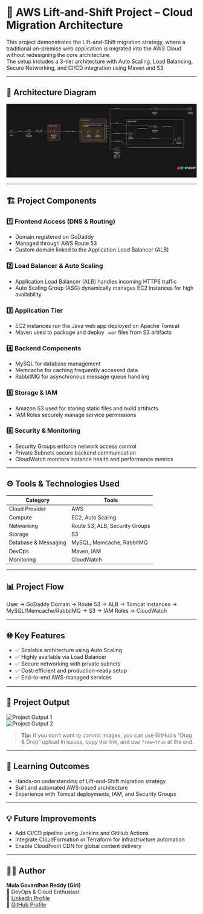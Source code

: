 # 🚀 AWS Lift-and-Shift Project – Cloud Migration Architecture

This project demonstrates the Lift-and-Shift migration strategy, where a traditional on-premise web application is migrated into the AWS Cloud without redesigning the core architecture.  
The setup includes a 3-tier architecture with Auto Scaling, Load Balancing, Secure Networking, and CI/CD integration using Maven and S3.

---

## 🧩 Architecture Diagram

![AWS Lift and Shift Architecture](https://github.com/Govardhangir/AWS-Lift-and-Shift/raw/main/diagram-export-10-7-2025-3_12_19-PM.png)

---

## 🏗️ Project Components

### 1️⃣ Frontend Access (DNS & Routing)
- Domain registered on GoDaddy  
- Managed through AWS Route 53  
- Custom domain linked to the Application Load Balancer (ALB)  

### 2️⃣ Load Balancer & Auto Scaling
- Application Load Balancer (ALB) handles incoming HTTPS traffic  
- Auto Scaling Group (ASG) dynamically manages EC2 instances for high availability  

### 3️⃣ Application Tier
- EC2 instances run the Java web app deployed on Apache Tomcat  
- Maven used to package and deploy `.war` files from S3 artifacts  

### 4️⃣ Backend Components
- MySQL for database management  
- Memcache for caching frequently accessed data  
- RabbitMQ for asynchronous message queue handling  

### 5️⃣ Storage & IAM
- Amazon S3 used for storing static files and build artifacts  
- IAM Roles securely manage service permissions  

### 6️⃣ Security & Monitoring
- Security Groups enforce network access control  
- Private Subnets secure backend communication  
- CloudWatch monitors instance health and performance metrics  

---

## ⚙️ Tools & Technologies Used

| Category | Tools |
|----------|-------|
| Cloud Provider | AWS |
| Compute | EC2, Auto Scaling |
| Networking | Route 53, ALB, Security Groups |
| Storage | S3 |
| Database & Messaging | MySQL, Memcache, RabbitMQ |
| DevOps | Maven, IAM |
| Monitoring | CloudWatch |

---

## 📊 Project Flow

User → GoDaddy Domain → Route 53 → ALB → Tomcat Instances → MySQL/Memcache/RabbitMQ → S3 → IAM Roles → CloudWatch  

---

## 🌐 Key Features

- ✅ Scalable architecture using Auto Scaling  
- ✅ Highly available via Load Balancer  
- ✅ Secure networking with private subnets  
- ✅ Cost-efficient and production-ready setup  
- ✅ End-to-end AWS-managed services  

---

## 📸 Project Output

![Project Output 1](https://github.com/Govardhangir/AWS-Lift-and-Shift/raw/main/output1.png)  
![Project Output 2](https://github.com/Govardhangir/AWS-Lift-and-Shift/raw/main/output2.png)

> **Tip:** If you don’t want to commit images, you can use GitHub’s “Drag & Drop” upload in issues, copy the link, and use `?raw=true` at the end.

---

## 🧠 Learning Outcomes

- Hands-on understanding of Lift-and-Shift migration strategy  
- Built and automated AWS-based architecture  
- Experience with Tomcat deployments, IAM, and Security Groups  

---

## 💡 Future Improvements

- Add CI/CD pipeline using Jenkins and GitHub Actions  
- Integrate CloudFormation or Terraform for infrastructure automation  
- Enable CloudFront CDN for global content delivery  

---

## 👨‍💻 Author

**Mula Govardhan Reddy (Giri)**  
📍 DevOps & Cloud Enthusiast  
🔗 [LinkedIn Profile](https://www.linkedin.com/in/your-linkedin)  
🔗 [GitHub Profile](https://github.com/Govardhangir)
